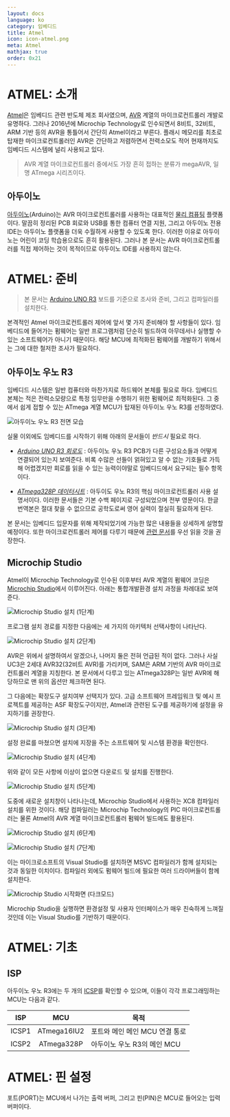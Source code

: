 ```yaml
---
layout: docs
language: ko
category: 임베디드
title: Atmel
icon: icon-atmel.png
meta: Atmel
mathjax: true
order: 0x21
---
```

# ATMEL: 소개
[Atmel](https://ko.wikipedia.org/wiki/아트멜)은 임베디드 관련 반도체 제조 회사였으며, [AVR](https://ko.wikipedia.org/wiki/아트멜_AVR) 계열의 마이크로컨트롤러 개발로 유명하다. 그러나 2016년에 Microchip Technology로 인수되면서 8비트, 32비트, ARM 기반 등의 AVR을 통틀어서 간단히 Atmel이라고 부른다. 플래시 메모리를 최초로 탑재한 마이크로컨트롤러인 AVR은 간단하고 저렴하면서 전력소모도 적어 현재까지도 임베디드 시스템에 널리 사용되고 있다.

> AVR 계열 마이크로컨트롤러 중에서도 가장 흔히 접하는 분류가 megaAVR, 일명 ATmega 시리즈이다.

## 아두이노
[아두이노](https://store.arduino.cc/)(Arduino)는 AVR 마이크로컨트롤러를 사용하는 대표적인 [물리 컴퓨팅](https://ko.wikipedia.org/wiki/물리_컴퓨팅) 플랫폼이다. 말끔히 정리된 PCB 회로와 USB를 통한 컴퓨터 연결 지원, 그리고 아두이노 전용 IDE는 아두이노 플랫폼을 더욱 수월하게 사용할 수 있도록 한다. 이러한 이유로 아두이노는 어린이 코딩 학습용으로도 흔히 활용된다. 그러나 본 문서는 AVR 마이크로컨트롤러를 직접 제어하는 것이 목적이므로 아두이노 IDE를 사용하지 않는다.

# ATMEL: 준비
> 본 문서는 [Arduino UNO R3](https://store.arduino.cc/usa/arduino-uno-rev3) 보드를 기준으로 조사와 준비, 그리고 컴파일러를 설치한다.

본격적인 Atmel 마이크로컨트롤러 제어에 앞서 몇 가지 준비해야 할 사항들이 있다. 임베디드에 들어가는 펌웨어는 일반 프로그램처럼 단순히 빌드하여 아무데서나 실행할 수 있는 소프트웨어가 아니기 때문이다. 해당 MCU에 최적화된 펌웨어를 개발하기 위해서는 그에 대한 철저한 조사가 필요하다.

## 아두이노 우노 R3
임베디드 시스템은 일반 컴퓨터와 마찬가지로 하드웨어 본체를 필요로 하다. 임베디드 본체는 적은 전력소모량으로 특정 임무만을 수행하기 위한 펌웨어로 최적화된다. 그 중에서 쉽게 접할 수 있는 ATmega 계열 MCU가 탑재된 아두이노 우노 R3를 선정하였다.

![아두이노 우노 R3 전면 모습](/images/docs/atmel/atmel_arduino_uno.jpg)

실물 이외에도 임베디드를 시작하기 위해 아래의 문서들이 *반드시* 필요로 하다.

* *[Arduino UNO R3 회로도](https://content.arduino.cc/assets/UNO-TH_Rev3e_sch.pdf)*
    : 아두이노 우노 R3 PCB가 다른 구성요소들과 어떻게 연결되어 있는지 보여준다. 비록 수많은 선들이 얽혀있고 알 수 없는 기호들로 가득해 어렵겠지만 회로를 읽을 수 있는 능력이야말로 임베디드에서 요구되는 필수 항목이다.

* *[ATmega328P 데이터시트](http://ww1.microchip.com/downloads/en/DeviceDoc/ATmega48A-PA-88A-PA-168A-PA-328-P-DS-DS40002061A.pdf)*
    : 아두이도 우노 R3의 핵심 마이크로컨트롤러 사용 설명서이다. 이러한 문서들은 기본 수백 페이지로 구성되었으며 전부 영문이다. 한글 번역본은 절대 찾을 수 없으므로 공학도로써 영어 실력이 절실히 필요하게 된다.

본 문서는 임베디드 입문자를 위해 제작되었기에 가능한 많은 내용들을 상세하게 설명할 예정이다. 또한 마이크로컨트롤러 제어를 다루기 때문에 [관련 문서](../ko.EMBEDDED_MCU/)를 우선 읽을 것을 권장한다.

## Microchip Studio
Atmel이 Microchip Technology로 인수된 이후부터 AVR 계열의 펌웨어 코딩은 [Microchip Studio](https://www.microchip.com/en-us/development-tools-tools-and-software/microchip-studio-for-avr-and-sam-devices)에서 이루어진다. 아래는 통합개발환경 설치 과정을 차례대로 보여준다.

![Microchip Studio 설치 (1단계)](/images/docs/atmel/atmel_ide_install1.png)

프로그램 설치 경로를 지정한 다음에는 세 가지의 아키텍처 선택사항이 나타난다.

![Microchip Studio 설치 (2단계)](/images/docs/atmel/atmel_ide_install2.png)

AVR은 위에서 설명하여서 알겠으나, 나머지 둘은 전혀 언급된 적이 없다. 그러나 사실 UC3은 2세대 AVR32(32비트 AVR)를 가리키며, SAM은 ARM 기반의 AVR 마이크로컨트롤러 계열을 지칭한다. 본 문서에서 다루고 있는 ATmega328P는 일반 AVR에 해당하므로 맨 위의 옵션만 체크하면 된다.

그 다음에는 확장도구 설치여부 선택지가 있다. 고급 소프트웨어 프레임워크 및 예시 프로젝트를 제공하는 ASF 확장도구이지만, Atmel과 관련된 도구를 제공하기에 설정을 유지하기를 권장한다.

![Microchip Studio 설치 (3단계)](/images/docs/atmel/atmel_ide_install3.png)

설정 완료를 마쳤으면 설치에 지장을 주는 소프트웨어 및 시스템 환경을 확인한다.

![Microchip Studio 설치 (4단계)](/images/docs/atmel/atmel_ide_install4.png)

위와 같이 모든 사항에 이상이 없으면 다운로드 및 설치를 진행한다.

![Microchip Studio 설치 (5단계)](/images/docs/atmel/atmel_ide_install5.png)

도중에 새로운 설치창이 나타나는데, Microchip Studio에서 사용하는 XC8 컴파일러 설치를 위한 것이다. 해당 컴파일러는 Microchip Technology의 PIC 마이크로컨트롤러는 물론 Atmel의 AVR 계열 마이크로컨트롤러 펌웨어 빌드에도 활용된다.

![Microchip Studio 설치 (6단계)](/images/docs/atmel/atmel_ide_install6.png)

![Microchip Studio 설치 (7단계)](/images/docs/atmel/atmel_ide_install7.png)

이는 마이크로소프트의 Visual Studio를 설치하면 MSVC 컴파일러가 함께 설치되는 것과 동일한 이치이다. 컴파일러 외에도 펌웨어 빌드에 필요한 여러 드라이버들이 함께 설치한다.

![Microchip Studio 시작화면 (다크모드)](/images/docs/atmel/atmel_microchip_studio.png)

Microchip Studio을 실행하면 환경설정 및 사용자 인터페이스가 매우 친숙하게 느껴질 것인데 이는 Visual Studio를 기반하기 때문이다.

# ATMEL: 기초

## ISP
아두이노 우노 R3에는 두 개의 [ICSP](../ko.EMBEDDED_MCU/#isp)를 확인할 수 있으며, 이들이 각각 프로그래밍하는 MCU는 다음과 같다.

| ISP   | MCU         | 목적 |
|:-----:|:-----------:|-----|
| ICSP1 | ATmega16IU2 | 포트와 메인 메인 MCU 연결 통로 |
| ICSP2 | ATmega328P  | 아두이노 우노 R3의 메인 MCU |

# ATMEL: 핀 설정
포트(PORT)는 MCU에서 나가는 출력 버퍼, 그리고 핀(PIN)은 MCU로 들어오는 입력 버퍼이다.